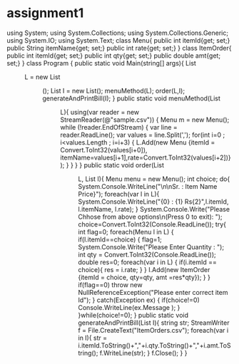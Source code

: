 # assignment1

using System;
using System.Collections;
using System.Collections.Generic;
using System.IO;
using System.Text;
    class Menu{
        public int itemId{get; set;}
        public String itemName{get; set;}
        public int rate{get; set;}
    }
    class ItemOrder{
        public int itemId{get; set;}
        public int qty{get; set;}
        public double amt{get; set;}
    }
    class Program
    {
        public static void Main(string[] args){
            List<Menu> L = new List<Menu>();
            List<ItemOrder> I = new List<ItemOrder>();
            menuMethod(L);
            order(L,I);
            generateAndPrintBill(I);
        }
        public static void menuMethod(List<Menu> L){
            using(var reader = new StreamReader(@"sample.csv"))
            {
                Menu m = new Menu();
                while (!reader.EndOfStream)
                {
                var line = reader.ReadLine();
                var values = line.Split(',');
                for(int i=0 ; i<values.Length ; i=i+3)
                {
                   L.Add(new Menu {itemId = Convert.ToInt32(values[i+0]), itemName=values[i+1],rate=Convert.ToInt32(values[i+2])});
                }
            }
            }
        }
            public static void order(List<Menu> L, List<ItemOrder> I){
                Menu menu = new Menu();
                int choice;
                do{
                System.Console.WriteLine("\n\nSr. :       Item Name    Price}");
                foreach(var l in L){
                System.Console.WriteLine("{0}   :       {1}      Rs{2}",l.itemId, l.itemName, l.rate);
                }
                System.Console.Write("Please Chhose from above options\n(Press 0 to exit): ");
                choice=Convert.ToInt32(Console.ReadLine());
                try{
                    int flag=0;
                    foreach(Menu l in L)
                    {
                        if(l.itemId==choice)
                        {
                            flag=1;
                            System.Console.Write("Please Enter Quantity : ");
                            int qty = Convert.ToInt32(Console.ReadLine());
                            double res=0;
                            foreach(var i in L)
                            {
                                if(i.itemId == choice){
                                    res = i.rate;
                                }
                            }
                             I.Add(new ItemOrder {itemId = choice, qty=qty, amt =res*qty});
                        }
                    }
                     if(flag==0)
                            throw new NullReferenceException("Please enter correct item Id");
                }
                catch(Exception ex)
                {
                    if(choice!=0)
                    Console.WriteLine(ex.Message );
                }
                }while(choice!=0);
        }
        public static void generateAndPrintBill(List<ItemOrder> I){
            string str;
              StreamWriter f = File.CreateText("ItemOrders.csv");
                foreach(var i in I){
                    str = i.itemId.ToString()+","+i.qty.ToString()+","+i.amt.ToString();
                    f.WriteLine(str);
                }
                f.Close();
        }
   }
